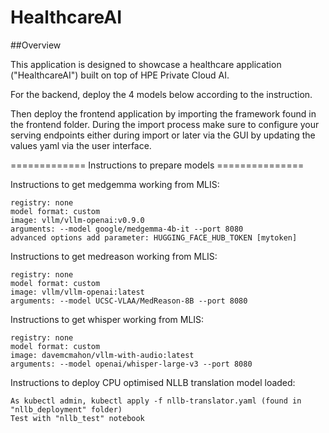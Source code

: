 # HealthcareAI

##Overview

This application is designed to showcase a healthcare application ("HealthcareAI") built on top of HPE Private Cloud AI.

For the backend, deploy the 4 models below according to the instruction.

Then deploy the frontend application by importing the framework found in the frontend folder. During the import process make sure to configure your serving endpoints either during import or later via the GUI by updating the values yaml via the user interface.

============= Instructions to prepare models ===============

Instructions to get medgemma working from MLIS:

    registry: none
    model format: custom
    image: vllm/vllm-openai:v0.9.0
    arguments: --model google/medgemma-4b-it --port 8080
    advanced options add parameter: HUGGING_FACE_HUB_TOKEN [mytoken]


Instructions to get medreason working from MLIS: 
    
    registry: none
    model format: custom
    image: vllm/vllm-openai:latest
    arguments: --model UCSC-VLAA/MedReason-8B --port 8080


Instructions to get whisper working from MLIS:

    registry: none
    model format: custom
    image: davemcmahon/vllm-with-audio:latest
    arguments: --model openai/whisper-large-v3 --port 8080


Instructions to deploy CPU optimised NLLB translation model loaded:

    As kubectl admin, kubectl apply -f nllb-translator.yaml (found in "nllb_deployment" folder)
    Test with "nllb_test" notebook

